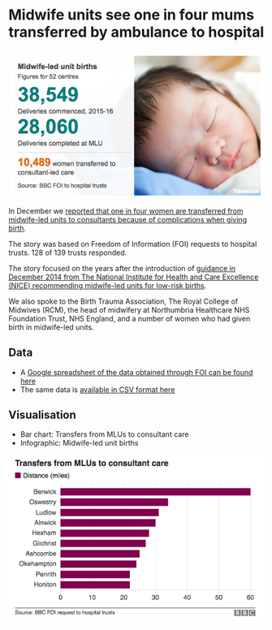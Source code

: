 # Midwife units see one in four mums transferred by ambulance to hospital

![](https://raw.githubusercontent.com/BBC-Data-Unit/midwife-led-units/master/MLU%20infographic.png)

In December we [reported that one in four women are transferred from midwife-led units to consultants because of complications when giving birth](http://www.bbc.co.uk/news/uk-england-37471091).

The story was based on Freedom of Information (FOI) requests to hospital trusts. 128 of 139 trusts responded. 

The story focused on the years after the introduction of [guidance in December 2014 from The National Institute for Health and Care Excellence (NICE) recommending midwife-led units for low-risk births](https://www.nice.org.uk/guidance/CG190).

We also spoke to the Birth Trauma Association, The Royal College of Midwives (RCM), the head of midwifery at Northumbria Healthcare NHS Foundation Trust, NHS England, and a number of women who had given birth in midwife-led units.

## Data

* A [Google spreadsheet of the data obtained through FOI can be found here](https://docs.google.com/spreadsheets/d/1kxqDkNrrEyZFmUZiPqxW_gH4iYCDnf6Hkge5S1oglvg/edit#gid=0)
* The same data is [available in CSV format here](https://github.com/BBC-Data-Unit/midwife-led-units/blob/master/Midwife-led%20units%20BBC%20investigation.csv)

## Visualisation

* Bar chart: Transfers from MLUs to consultant care
* Infographic: Midwife-led unit births

![](https://raw.githubusercontent.com/BBC-Data-Unit/midwife-led-units/master/Transfers%20from%20MLUs%20to%20consultant%20care.png)

